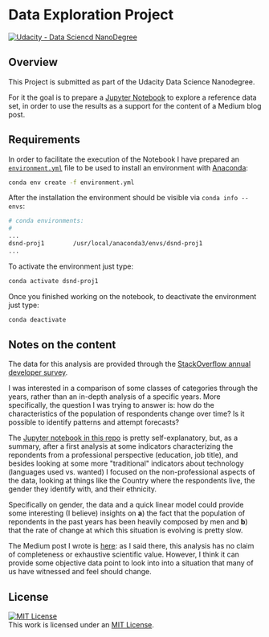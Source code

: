 # Data Exploration Project
[![Udacity - Data Sciencd NanoDegree](https://img.shields.io/badge/Udacity-DSND-blue?style=plastic&logo=udacity)](https://www.udacity.com/course/data-scientist-nanodegree--nd025)

## Overview

This Project is submitted as part of the Udacity Data Science Nanodegree.

For it the goal is to prepare a [Jupyter Notebook](./StackOverflow_survey_analysis.ipynb) to explore a reference data set, in order to use the results as a support for the content of a Medium blog post.

## Requirements

In order to facilitate the execution of the Notebook I have prepared an [`environment.yml`](./environment.yml) file to be used to install an environment with [Anaconda](https://www.anaconda.com/):

```sh
conda env create -f environment.yml
```

After the installation the environment should be visible via `conda info --envs`:

```sh
# conda environments:
#
...
dsnd-proj1        /usr/local/anaconda3/envs/dsnd-proj1
... 
```

To activate the environment just type:

```sh
conda activate dsnd-proj1
```

Once you finished working on the notebook, to deactivate the environment just type:

```sh
conda deactivate
```

## Notes on the content
The data for this analysis are provided through the [StackOverflow annual developer survey](https://insights.stackoverflow.com/survey/). 

I was interested in a comparison of some classes of categories through the years, rather than an in-depth analysis of a specific years. More specifically, the question I was trying to answer is: how do the characteristics of the population of respondents change over time? Is it possible to identify patterns and attempt forecasts?

The [Jupyter notebook in this repo](./StackOverflow_survey_analysis.ipynb) is pretty self-explanatory, but, as a summary, after a first analysis at some indicators characterizing the repondents from a professional perspective (education, job title), and besides looking at some more "traditional" indicators about technology (languages used vs. wanted) I focused on the non-professional aspects of the data, looking at things like the Country where the respondents live, the gender they identify with, and their ethnicity. 

Specifically on gender, the data and a quick linear model could provide some interesting (I believe) insights on **a**) the fact that the population of repondents in the past years has been heavily composed by men and **b**) that the rate of change at which this situation is evolving is pretty slow.

The Medium post I wrote is [here](https://michelangelo-russo.medium.com/do-things-really-change-in-software-2d5f2c7c9244): as I said there, this analysis has no claim of completeness or exhaustive scientific value. However, I think it can provide some objective data point to look into into a situation that many of us have witnessed and feel should change.

## License
 <a rel="license" href="https://opensource.org/licenses/MIT"><img alt="MIT License" style="border-width:0" src="https://img.shields.io/badge/License-MIT-yellow.svg?style=plastic" /></a><br />This work is licensed under an <a rel="license" href="https://opensource.org/licenses/MIT">MIT License</a>.
